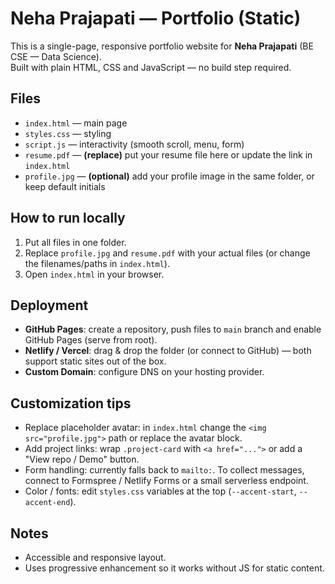 # Neha Prajapati — Portfolio (Static)

This is a single-page, responsive portfolio website for **Neha Prajapati** (BE CSE — Data Science).  
Built with plain HTML, CSS and JavaScript — no build step required.

## Files
- `index.html` — main page
- `styles.css` — styling
- `script.js` — interactivity (smooth scroll, menu, form)
- `resume.pdf` — **(replace)** put your resume file here or update the link in `index.html`
- `profile.jpg` — **(optional)** add your profile image in the same folder, or keep default initials

## How to run locally
1. Put all files in one folder.
2. Replace `profile.jpg` and `resume.pdf` with your actual files (or change the filenames/paths in `index.html`).
3. Open `index.html` in your browser.

## Deployment
- **GitHub Pages**: create a repository, push files to `main` branch and enable GitHub Pages (serve from root).
- **Netlify / Vercel**: drag & drop the folder (or connect to GitHub) — both support static sites out of the box.
- **Custom Domain**: configure DNS on your hosting provider.

## Customization tips
- Replace placeholder avatar: in `index.html` change the `<img src="profile.jpg">` path or replace the avatar block.
- Add project links: wrap `.project-card` with `<a href="...">` or add a "View repo / Demo" button.
- Form handling: currently falls back to `mailto:`. To collect messages, connect to Formspree / Netlify Forms or a small serverless endpoint.
- Color / fonts: edit `styles.css` variables at the top (`--accent-start`, `--accent-end`).

## Notes
- Accessible and responsive layout.
- Uses progressive enhancement so it works without JS for static content.
